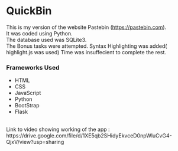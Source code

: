 # QuickBin
This is my version of the website Pastebin (https://pastebin.com).<br>
It was coded using Python.<br>
The database used was SQLite3.<br>
The Bonus tasks were attempted. Syntax Highlighting was added( highlight.js was used) Time was insuffecient to complete the rest.<br>
<h3>Frameworks Used</h3>
<ul>
  <li>HTML</li>
  <li>CSS</li>
  <li>JavaScript</li>
  <li>Python</li>
  <li>BootStrap</li>
  <li>Flask</li>
  </ul>
  <br>
Link to video showing working of the app : https://drive.google.com/file/d/1XE5qb2SHidyEkvceD0npWluCvG4-QjxV/view?usp=sharing
